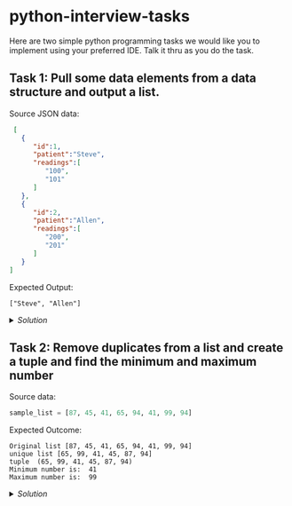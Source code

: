# python-interview-tasks

Here are two simple python programming tasks we would like you to implement using your preferred IDE. Talk it thru as you do the task.

## Task 1: Pull some data elements from a data structure and output a list.

Source JSON data:

```json
 [ 
   { 
      "id":1,
      "patient":"Steve",
      "readings":[ 
         "100",
         "101"
      ]
   },
   { 
      "id":2,
      "patient":"Allen",
      "readings":[ 
         "200",
         "201"
      ]
   }
]
```

Expected Output:

`["Steve", "Allen"]`

<details>
  <summary><i>Solution</i></summary>

```python
import json

trialDataJson = """[ 
   { 
      "id":1,
      "patient":"Steve",
      "readings":[ 
         "100",
         "101"
      ]
   },
   { 
      "id":2,
      "patient":"Allen",
      "readings":[ 
         "200",
         "201"
      ]
   }
]"""

data = []
try:
    data = json.loads(trialDataJson)
except Exception as e:
    print(e)

dataList = [item.get('patient') for item in data]
print(dataList)
```

</details>


## Task 2: Remove duplicates from a list and create a tuple and find the minimum and maximum number


Source data:

```python
sample_list = [87, 45, 41, 65, 94, 41, 99, 94]
```

Expected Outcome:

```
Original list [87, 45, 41, 65, 94, 41, 99, 94]
unique list [65, 99, 41, 45, 87, 94]
tuple  (65, 99, 41, 45, 87, 94)
Minimum number is:  41
Maximum number is:  99
```

<details>
  <summary><i>Solution</i></summary>

```python
sample_list = [87, 45, 41, 65, 94, 41, 99, 94]

print("Original list", sample_list)

sample_list = list(set(sample_list))
print("unique list", sample_list)

t = tuple(sample_list)
print("tuple ", t)

print("Minimum number is: ", min(t))
print("Maximum number is: ", max(t))
```

</details>
